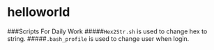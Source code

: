 # helloworld
###Scripts For Daily Work
#####```Hex2Str.sh``` is used to change hex to string.
#####```.bash_profile``` is used to change user when login. 
